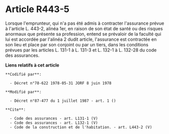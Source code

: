 # Article R443-5

Lorsque l'emprunteur, qui n'a pas été admis à contracter l'assurance prévue à l'article L. 443-2, alinéa 1er, en raison de
son état de santé ou des risques anormaux que présente sa profession, entend se prévaloir de la faculté qui lui est accordée
par l'alinéa 2 dudit article, l'assurance est contractée en son lieu et place par son conjoint ou par un tiers, dans les
conditions prévues par les articles L. 131-1 à L. 131-3 et L. 132-1 à L. 132-28 du code des assurances.

**Liens relatifs à cet article**

	**Codifié par**:

	  - Décret n°78-622 1978-05-31 JORF 8 juin 1978

	**Modifié par**:

	  - Décret n°87-477 du 1 juillet 1987 - art. 1 ()

	**Cite**:

	  - Code des assurances - art. L131-1 (V)
	  - Code des assurances - art. L132-1 (V)
	  - Code de la construction et de l'habitation. - art. L443-2 (V)
